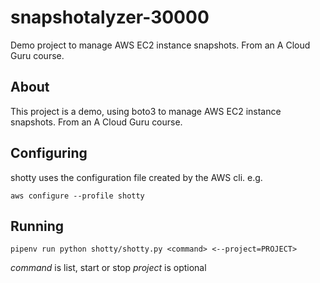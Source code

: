 # snapshotalyzer-30000

Demo project to manage AWS EC2 instance snapshots. From an A Cloud Guru course. 

## About

This project is a demo, using boto3 to manage AWS EC2 instance snapshots. From an A Cloud Guru course.

## Configuring 

shotty uses the configuration file created by the AWS cli. e.g.

`aws configure --profile shotty`

## Running

`pipenv run python shotty/shotty.py <command> <--project=PROJECT>`

*command* is list, start or stop
*project* is optional